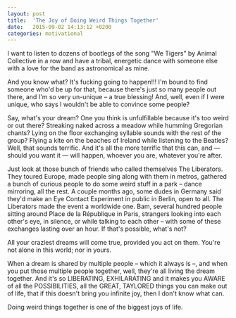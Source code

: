 ```yaml
---
layout: post
title:  'The Joy of Doing Weird Things Together'
date:   2015-09-02 14:13:12 +0200
categories: motivational
---
```


I want to listen to dozens of bootlegs of the song "We Tigers" by Animal Collective in a row and have a tribal, energetic dance with someone else with a love for the band as astronomical as mine.

And you know what? It's fucking going to happen!!! I'm bound to find someone who'd be up for that, because there's just so many people out there, and I'm so very un-unique – a true blessing! And, well, even if I were unique, who says I wouldn't be able to convince some people?

Say, what's your dream? One you think is unfulfillable because it's too weird or out there? Streaking naked across a meadow while humming Gregorian chants? Lying on the floor exchanging syllable sounds with the rest of the group? Flying a kite on the beaches of Ireland while listening to the Beatles? Well, that sounds terrific. And it's all the more terrific that this can, and — should you want it — will happen, whoever you are, whatever you're after.

Just look at those bunch of friends who called themselves The Liberators. They toured Europe, made people sing along with them in metros, gathered a bunch of curious people to do some weird stuff in a park – dance mirroring, all the rest. A couple months ago, some dudes in Germany said they'd make an Eye Contact Experiment in public in Berlin, open to all. The Liberators made the event a worldwide one. Bam, several hundred people sitting around Place de la République in Paris, strangers looking into each other's eye, in silence, or while talking to each other – with some of these exchanges lasting over an hour. If that's possible, what's not?

All your craziest dreams will come true, provided you act on them. You're not alone in this world; nor in yours.

When a dream is shared by multiple people – which it always is –, and when you put those multiple people together, well, they're all living the dream together. And it's so LIBERATING, EXHILARATING and it makes you AWARE of all the POSSIBILITIES, all the GREAT, TAYLORED things you can make out of life, that if this doesn't bring you infinite joy, then I don't know what can.

Doing weird things together is one of the biggest joys of life.